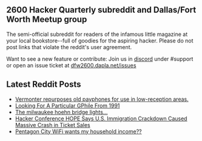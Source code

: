 ## 2600 Hacker Quarterly subreddit and Dallas/Fort Worth Meetup group
The semi-official subreddit for readers of the infamous little magazine at your local bookstore--full of goodies for the aspiring hacker. Please do not post links that violate the reddit's user agreement.

Want to see a new feature or contribute: 
Join us in [discord](https://dfw2600.dapla.net/chat) under #support or open an issue ticket at [dfw2600.dapla.net/issues](https://dfw2600.dapla.net/issues)

## Latest Reddit Posts
<!-- BLOG-POST-LIST:START -->
- [Vermonter repurposes old payphones for use in low-reception areas.](https://www.reddit.com/r/2600/comments/1l0afzd/vermonter_repurposes_old_payphones_for_use_in/)
- [Looking For A Particular GPhile From 1991](https://www.reddit.com/r/2600/comments/1kzr4sv/looking_for_a_particular_gphile_from_1991/)
- [The milwaukee hoehn bridge lights...](https://www.reddit.com/r/2600/comments/1kudyhf/the_milwaukee_hoehn_bridge_lights/)
- [Hacker Conference HOPE Says U.S. Immigration Crackdown Caused Massive Crash in Ticket Sales](https://www.reddit.com/r/2600/comments/1kszlxa/hacker_conference_hope_says_us_immigration/)
- [Pentagon City WiFi wants my household income??](https://www.reddit.com/r/2600/comments/1krub5m/pentagon_city_wifi_wants_my_household_income/)
<!-- BLOG-POST-LIST:END -->
